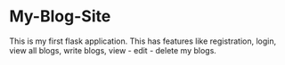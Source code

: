 # My-Blog-Site
This is my first flask application. 
This has features like registration, login, view all blogs, write blogs, view - edit - delete my blogs.
